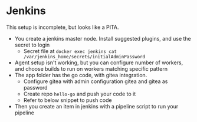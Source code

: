 # Jenkins

This setup is incomplete, but looks like a PITA.

* You create a jenkins master node. Install suggested plugins, and use the secret to login
  * Secret file at `docker exec jenkins cat /var/jenkins_home/secrets/initialAdminPassword`
* Agent setup isn't working, but you can configure number of workers, and choose builds to run on workers matching specific pattern
* The app folder has the go code, with gitea integration.
  * Configure gitea with admin configuration gitea and gitea as password
  * Create repo `hello-go` and push your code to it
  * Refer to below snippet to push code
* Then you create an item in jenkins with a pipeline script to run your pipeline


